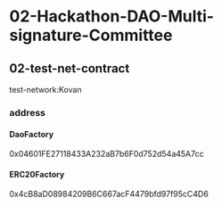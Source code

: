 # 02-Hackathon-DAO-Multi-signature-Committee

## 02-test-net-contract

test-network:Kovan

### address

#### DaoFactory
0x04601FE27118433A232aB7b6F0d752d54a45A7cc
#### ERC20Factory
0x4cB8aD08984209B6C667acF4479bfd97f95cC4D6









